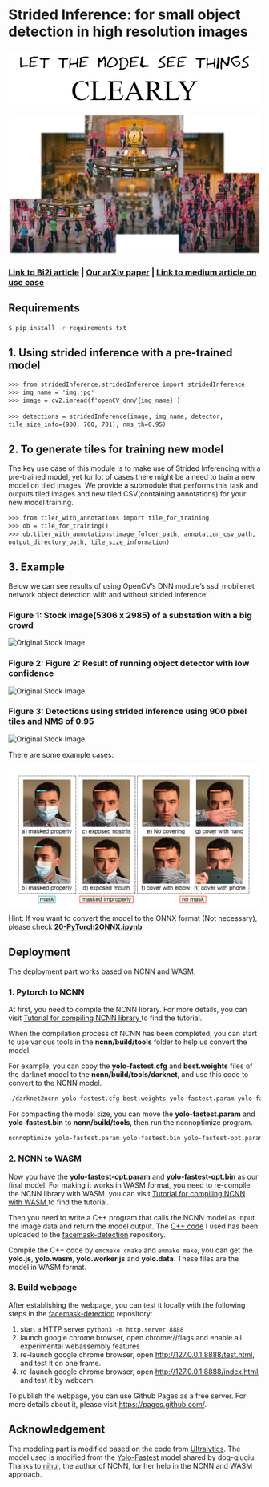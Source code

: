 # Strided Inference: for small object detection in high resolution images
###     

![let.png](images/let.png)

![Header.png](images/Header.png)

###  [Link to Bi2i article](https://bridgei2i.com/strided_inferencing.com) | [Our arXiv paper](https://arxiv.org/abs/_____) | [Link to medium article on use case](https://amitamola.medium/Strided_inference) 

## Requirements
```bash
$ pip install -r requirements.txt
```


## 1. Using strided inference with a pre-trained model
```
>>> from stridedInference.stridedInference import stridedInference
>>> img_name = 'img.jpg'
>>> image = cv2.imread(f'openCV_dnn/{img_name}')

>>> detections = stridedInference(image, img_name, detector, tile_size_info=(900, 700, 701), nms_th=0.95)
```

## 2. To generate tiles for training new model 
The key use case of this module is to make use of Strided Inferencing with a pre-trained model, yet for lot of cases
there might be a need to train a new model on tiled images. We provide a submodule that performs this
task and outputs tiled images and new tiled CSV(containing annotations) for your new model training.

```
>>> from tiler_with_annotations import tile_for_training
>>> ob = tile_for_training()
>>> ob.tiler_with_annotations(image_folder_path, annotation_csv_path,  output_directory_path, tile_size_information)
```


## 3. Example 
Below we can see results of using OpenCV’s DNN module’s ssd_mobilenet network object detection with and without strided inference:

### Figure  1: Stock image(5306 x 2985) of a substation with a big crowd
![Original Stock Image](images/sample_img.jpg)

### Figure  2: Figure 2: Result of running object detector with low confidence
![Original Stock Image](images/result_without_strided.jpg)

### Figure 3: Detections using strided inference using 900 pixel tiles and NMS of 0.95
![Original Stock Image](images/result_with_strided.jpg)

There are some example cases:

 <img src="https://github.com/waittim/waittim.github.io/raw/master/img/mask-examples.jpg" width = "600"  alt="examples" align=center />

Hint: If you want to convert the model to the ONNX format (Not necessary), please check [**20-PyTorch2ONNX.ipynb**](https://github.com/waittim/mask-detector/blob/master/modeling/20-PyTorch2ONNX.ipynb)

## Deployment

The deployment part works based on NCNN and WASM.

### 1. Pytorch to NCNN
At first, you need to compile the NCNN library. For more details, you can visit [Tutorial for compiling NCNN library
](https://waittim.github.io/2020/11/10/build-ncnn/) to find the tutorial.

When the compilation process of NCNN has been completed, you can start to use various tools in the **ncnn/build/tools** folder to help us convert the model. 

For example, you can copy the **yolo-fastest.cfg** and **best.weights** files of the darknet model to the **ncnn/build/tools/darknet**, and use this code to convert to the NCNN model.

```bash
./darknet2ncnn yolo-fastest.cfg best.weights yolo-fastest.param yolo-fastest.bin 1
```

For compacting the model size, you can move the **yolo-fastest.param** and **yolo-fastest.bin** to **ncnn/build/tools**, then run the ncnnoptimize program.

```bash
ncnnoptimize yolo-fastest.param yolo-fastest.bin yolo-fastest-opt.param yolo-fastest-opt.bin 65536 
```
### 2. NCNN to WASM

Now you have the **yolo-fastest-opt.param** and **yolo-fastest-opt.bin** as our final model. For making it works in WASM format, you need to re-compile the NCNN library with WASM. you can visit [Tutorial for compiling NCNN with WASM
](https://waittim.github.io/2020/11/15/build-ncnn-wasm/) to find the tutorial. 

Then you need to write a C++ program that calls the NCNN model as input the image data and return the model output. The [C++ code](https://github.com/waittim/facemask-detection/blob/master/yolo.cpp) I used has been uploaded to the [facemask-detection](https://github.com/waittim/facemask-detection) repository. 

Compile the C++ code by `emcmake cmake` and `emmake make`, you can get the **yolo.js**, **yolo.wasm**, **yolo.worker.js** and **yolo.data**. These files are the model in WASM format.

### 3. Build webpage 
After establishing the webpage, you can test it locally with the following steps in the [facemask-detection](https://github.com/waittim/facemask-detection) repository:

1. start a HTTP server `python3 -m http.server 8888`
2. launch google chrome browser, open chrome://flags and enable all experimental webassembly features
3. re-launch google chrome browser, open http://127.0.0.1:8888/test.html, and test it on one frame.
4. re-launch google chrome browser, open http://127.0.0.1:8888/index.html, and test it by webcam.

To publish the webpage, you can use Github Pages as a free server. For more details about it, please visit https://pages.github.com/.


## Acknowledgement

The modeling part is modified based on the code from [Ultralytics](https://github.com/ultralytics/yolov3). The model used is modified from the [Yolo-Fastest](https://github.com/dog-qiuqiu/Yolo-Fastest) model shared by dog-qiuqiu. Thanks to [nihui](https://github.com/nihui), the author of NCNN, for her help in the NCNN and WASM approach.
